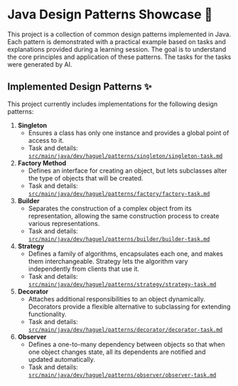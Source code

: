 # Java Design Patterns Showcase 🎨

This project is a collection of common design patterns implemented in Java. Each pattern is demonstrated with a practical example based on tasks and explanations provided during a learning session. The goal is to understand the core principles and application of these patterns.
The tasks for the tasks were generated by AI.

## Implemented Design Patterns ✨

This project currently includes implementations for the following design patterns:

1.  **Singleton**
    * Ensures a class has only one instance and provides a global point of access to it.
    * Task and details: [`src/main/java/dev/haguel/patterns/singleton/singleton-task.md`](src/main/java/dev/haguel/patterns/singleton/singleton-task.md)
2.  **Factory Method**
    * Defines an interface for creating an object, but lets subclasses alter the type of objects that will be created.
    * Task and details: [`src/main/java/dev/haguel/patterns/factory/factory-task.md`](src/main/java/dev/haguel/patterns/factory/factory-task.md)
3.  **Builder**
    * Separates the construction of a complex object from its representation, allowing the same construction process to create various representations.
    * Task and details: [`src/main/java/dev/haguel/patterns/builder/builder-task.md`](src/main/java/dev/haguel/patterns/builder/builder-task.md)
4.  **Strategy**
    * Defines a family of algorithms, encapsulates each one, and makes them interchangeable. Strategy lets the algorithm vary independently from clients that use it.
    * Task and details: [`src/main/java/dev/haguel/patterns/strategy/strategy-task.md`](src/main/java/dev/haguel/patterns/strategy/strategy-task.md)
5.  **Decorator**
    * Attaches additional responsibilities to an object dynamically. Decorators provide a flexible alternative to subclassing for extending functionality.
    * Task and details: [`src/main/java/dev/haguel/patterns/decorator/decorator-task.md`](src/main/java/dev/haguel/patterns/decorator/decorator-task.md)
6.  **Observer**
    * Defines a one-to-many dependency between objects so that when one object changes state, all its dependents are notified and updated automatically.
    * Task and details: [`src/main/java/dev/haguel/patterns/observer/observer-task.md`](src/main/java/dev/haguel/patterns/observer/observer-task.md)

